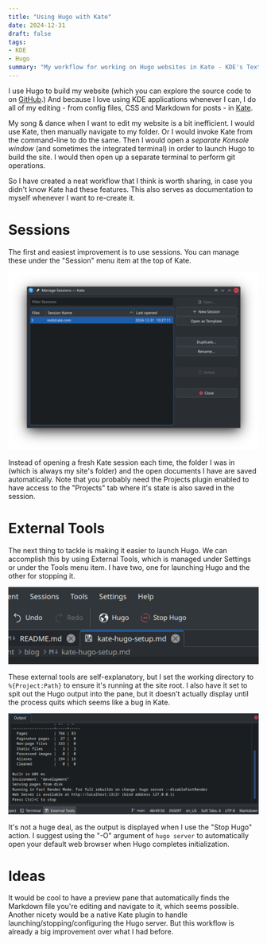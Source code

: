 ```yaml
---
title: "Using Hugo with Kate"
date: 2024-12-31
draft: false
tags:
- KDE
- Hugo
summary: "My workflow for working on Hugo websites in Kate - KDE's Text Editor."
---
```


I use Hugo to build my website (which you can explore the source code to
on [GitHub](https://github.com/redstrate/redstrate.com).) And because I love using
KDE applications whenever I can, I do all of my editing - from config files, CSS
and Markdown for posts - in [Kate](https://kate-editor.org).

My song & dance when I want to edit my website is a bit inefficient. I
would use Kate, then manually navigate to my folder. Or I would invoke Kate from
the command-line to do the same. Then I would open a _separate Konsole window_
(and sometimes the integrated terminal) in order to launch Hugo to build the
site. I would then open up a separate terminal to perform git operations.

So I have created a neat workflow that I think is worth sharing, in case you
didn't know Kate had these features. This also serves as documentation to myself
whenever I want to re-create it.

# Sessions

The first and easiest improvement is to use
sessions. You can manage these under the "Session" menu item at the top of Kate.

![My sessions window.](sessions.png)

Instead of opening a fresh Kate session each time, the folder I was in (which is
always my site's folder) and the open documents I have are saved automatically.
Note that you probably need the Projects plugin enabled to have access to the
"Projects" tab where it's state is also saved in the session.

# External Tools

The next thing to tackle is making it easier to launch Hugo. We can accomplish
this by using External Tools, which is managed under Settings or under the Tools
menu item. I have two, one for launching Hugo and the other for stopping it.

![These external tools can be pinned to the "Main Toolbar <externaltools>" in the Configure Toolbars window.](toolbar.png)

These external tools are self-explanatory, but I set the working directory to `%{Project:Path}`
to ensure it's running at the site root. I also have it set to spit out the Hugo
output into the pane, but it doesn't actually display until the process quits
which seems like a bug in Kate.

![The output pane when Hugo is finished](output.png)

It's not a huge deal, as the output is displayed when I use the "Stop Hugo" action. I suggest using the "-O" argument of `hugo server` to automatically open your default web browser when Hugo completes initialization.

# Ideas

It would be cool to have a preview pane that automatically finds the Markdown file
you're editing and navigate to it, which seems possible. Another nicety would be
a native Kate plugin to handle launching/stopping/configuring the Hugo server. But
this workflow is already a big improvement over what I had before.
